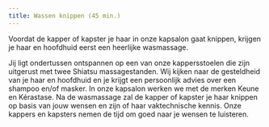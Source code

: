```yaml
---
title: Wassen knippen (45 min.)
---
```


Voordat de kapper of kapster je haar in onze kapsalon gaat knippen, krijgen je haar en hoofdhuid eerst een heerlijke wasmassage. 

Jij ligt ondertussen ontspannen op een van onze kappersstoelen die zijn uitgerust met twee Shiatsu massagestanden. Wij kijken naar de gesteldheid van je haar en hoofdhuid en je krijgt een persoonlijk advies over een shampoo en/of masker. In onze kapsalon werken we met de merken Keune en K&eacute;rastase. Na de wasmassage zal de kapper of kapster je haar knippen op basis van jouw wensen en zijn of haar vaktechnische kennis. Onze kappers en kapsters nemen de tijd om goed naar je wensen te luisteren.